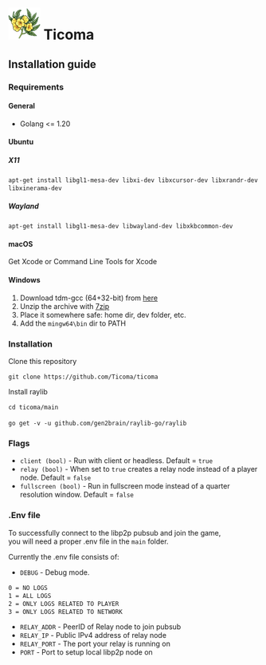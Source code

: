 # ![Ticoma logo](/client/assets/logo/ticoma-logo-64.png) Ticoma

## Installation guide

### Requirements

#### General

- Golang <= 1.20

#### Ubuntu

##### X11

    apt-get install libgl1-mesa-dev libxi-dev libxcursor-dev libxrandr-dev libxinerama-dev 

##### Wayland

    apt-get install libgl1-mesa-dev libwayland-dev libxkbcommon-dev

#### macOS

Get Xcode or Command Line Tools for Xcode

#### Windows

1. Download tdm-gcc (64+32-bit) from [here](https://jmeubank.github.io/tdm-gcc/)
2. Unzip the archive with [7zip](https://www.7-zip.org/)
3. Place it somewhere safe: home dir, dev folder, etc. 
4. Add the `mingw64\bin` dir to PATH

### Installation

Clone this repository

    git clone https://github.com/Ticoma/ticoma

Install raylib

    cd ticoma/main

    go get -v -u github.com/gen2brain/raylib-go/raylib

### Flags

* `client (bool)` - Run with client or headless. Default = `true`
* `relay (bool)` - When set to `true` creates a relay node instead of a player node. Default = `false`
* `fullscreen (bool)` - Run in fullscreen mode instead of a quarter resolution window. Default = `false`

### .Env file

To successfully connect to the libp2p pubsub and join the game,  
you will need a proper .env file in the `main` folder.

Currently the .env file consists of:

* `DEBUG` - Debug mode.
```
0 = NO LOGS
1 = ALL LOGS
2 = ONLY LOGS RELATED TO PLAYER
3 = ONLY LOGS RELATED TO NETWORK
```
* `RELAY_ADDR` - PeerID of Relay node to join pubsub
* `RELAY_IP` - Public IPv4 address of relay node
* `RELAY_PORT` - The port your relay is running on
* `PORT` - Port to setup local libp2p node on